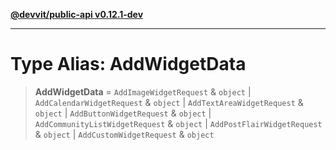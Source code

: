 [**@devvit/public-api v0.12.1-dev**](../../README.md)

---

# Type Alias: AddWidgetData

> **AddWidgetData** = `AddImageWidgetRequest` & `object` \| `AddCalendarWidgetRequest` & `object` \| `AddTextAreaWidgetRequest` & `object` \| `AddButtonWidgetRequest` & `object` \| `AddCommunityListWidgetRequest` & `object` \| `AddPostFlairWidgetRequest` & `object` \| `AddCustomWidgetRequest` & `object`

